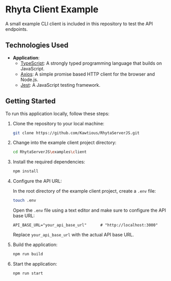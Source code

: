 # Rhyta Client Example

A small example CLI client is included in this repository to test the API endpoints.

## Technologies Used

-   **Application**:
    -   [TypeScript](https://www.typescriptlang.org/): A strongly typed programming language that builds on JavaScript.
    -   [Axios](https://axios-http.com/): A simple promise based HTTP client for the browser and Node.js.
    -   [Jest](https://jestjs.io/): A JavaScript testing framework.

## Getting Started

To run this application locally, follow these steps:

1. Clone the repository to your local machine:

    ```bash
    git clone https://github.com/Kawtious/RhytaServerJS.git
    ```

2. Change into the example client project directory:

    ```bash
    cd RhytaServerJS\examples\client
    ```

3. Install the required dependencies:

    ```bash
    npm install
    ```

4. Configure the API URL:

    In the root directory of the example client project, create a `.env` file:

    ```bash
    touch .env
    ```

    Open the `.env` file using a text editor and make sure to configure the API base URL:

    ```plaintext
    API_BASE_URL="your_api_base_url"      # "http://localhost:3000"
    ```

    Replace `your_api_base_url` with the actual API base URL.

5. Build the application:

    ```bash
    npm run build
    ```

6. Start the application:

    ```bash
    npm run start
    ```
